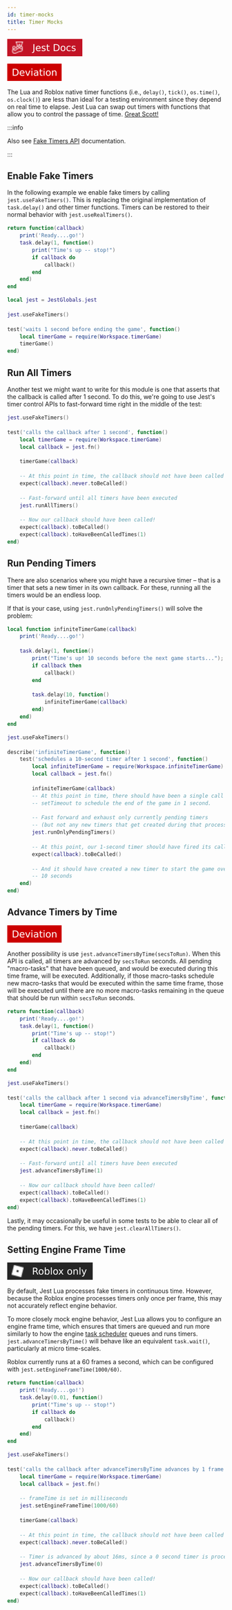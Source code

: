 ```yaml
---
id: timer-mocks
title: Timer Mocks
---
```

[![Jest](/img/jestjs.svg)](https://jest-archive-august-2023.netlify.app/docs/27.x/timer-mocks)

![Deviation](/img/deviation.svg)

The Lua and Roblox native timer functions (i.e., `delay()`, `tick()`, `os.time()`, `os.clock()`) are less than ideal for a testing environment since they depend on real time to elapse. Jest Lua can swap out timers with functions that allow you to control the passage of time. [Great Scott!](https://www.youtube.com/watch?v=QZoJ2Pt27BY)

:::info

Also see [Fake Timers API](jest-object#fake-timers) documentation.

:::

## Enable Fake Timers

In the following example we enable fake timers by calling `jest.useFakeTimers()`. This is replacing the original implementation of `task.delay()` and other timer functions. Timers can be restored to their normal behavior with `jest.useRealTimers()`.

```lua title="timerGame.lua"
return function(callback)
	print('Ready....go!')
	task.delay(1, function()
		print("Time's up -- stop!")
		if callback do
			callback()
		end
	end)
end
```

```lua title="__tests__/timerGame-test.spec.lua"
local jest = JestGlobals.jest

jest.useFakeTimers()

test('waits 1 second before ending the game', function()
	local timerGame = require(Workspace.timerGame)
	timerGame()
end)
```

## Run All Timers

Another test we might want to write for this module is one that asserts that the callback is called after 1 second. To do this, we're going to use Jest's timer control APIs to fast-forward time right in the middle of the test:

```lua
jest.useFakeTimers()

test('calls the callback after 1 second', function()
	local timerGame = require(Workspace.timerGame)
	local callback = jest.fn()

	timerGame(callback)

	-- At this point in time, the callback should not have been called yet
	expect(callback).never.toBeCalled()

	-- Fast-forward until all timers have been executed
	jest.runAllTimers()

	-- Now our callback should have been called!
	expect(callback).toBeCalled()
	expect(callback).toHaveBeenCalledTimes(1)
end)
```

## Run Pending Timers

There are also scenarios where you might have a recursive timer – that is a timer that sets a new timer in its own callback. For these, running all the timers would be an endless loop.

If that is your case, using `jest.runOnlyPendingTimers()` will solve the problem:
```lua title="infiniteTimerGame.lua"
local function infiniteTimerGame(callback)
	print('Ready....go!')

	task.delay(1, function()
		print("Time's up! 10 seconds before the next game starts...");
		if callback then
			callback()
		end

		task.delay(10, function()
			infiniteTimerGame(callback)
		end)
	end)
end
```
```lua title="__tests__/infiniteTimerGame-test.spec.lua"
jest.useFakeTimers()

describe('infiniteTimerGame', function()
	test('schedules a 10-second timer after 1 second', function()
		local infiniteTimerGame = require(Workspace.infiniteTimerGame)
		local callback = jest.fn()

		infiniteTimerGame(callback)
		-- At this point in time, there should have been a single call to
		-- setTimeout to schedule the end of the game in 1 second.

		-- Fast forward and exhaust only currently pending timers
		-- (but not any new timers that get created during that process)
		jest.runOnlyPendingTimers()

		-- At this point, our 1-second timer should have fired its callback
		expect(callback).toBeCalled()

		-- And it should have created a new timer to start the game over in
		-- 10 seconds
	end)
end)
```

## Advance Timers by Time
![Deviation](/img/deviation.svg)

Another possibility is use `jest.advanceTimersByTime(secsToRun)`. When this API is called, all timers are advanced by `secsToRun` seconds. All pending "macro-tasks" that have been queued, and would be executed during this time frame, will be executed. Additionally, if those macro-tasks schedule new macro-tasks that would be executed within the same time frame, those will be executed until there are no more macro-tasks remaining in the queue that should be run within `secsToRun` seconds.

```lua title="timerGame.lua"
return function(callback)
	print('Ready....go!')
	task.delay(1, function()
		print("Time's up -- stop!")
		if callback do
			callback()
		end
	end)
end
```

```lua title="__tests__/timerGame-test.spec.lua"
jest.useFakeTimers()

test('calls the callback after 1 second via advanceTimersByTime', function()
	local timerGame = require(Workspace.timerGame)
	local callback = jest.fn()

	timerGame(callback)

	-- At this point in time, the callback should not have been called yet
	expect(callback).never.toBeCalled()

	-- Fast-forward until all timers have been executed
	jest.advanceTimersByTime(1)

	-- Now our callback should have been called!
	expect(callback).toBeCalled()
	expect(callback).toHaveBeenCalledTimes(1)
end)
```

Lastly, it may occasionally be useful in some tests to be able to clear all of the pending timers. For this, we have `jest.clearAllTimers()`.

## Setting Engine Frame Time
![Roblox only](/img/roblox-only.svg)

By default, Jest Lua processes fake timers in continuous time. However, because the Roblox engine processes timers only once per frame, this may not accurately reflect engine behavior.

To more closely mock engine behavior, Jest Lua allows you to configure an engine frame time, which ensures that timers are queued and run more similarly to how the engine [task scheduler](https://create.roblox.com/docs/optimization/microprofiler/task-scheduler) queues and runs timers. `jest.advanceTimersByTime()` will behave like an equivalent `task.wait()`, particularly at micro time-scales.

Roblox currently runs at a 60 frames a second, which can be configured with `jest.setEngineFrameTime(1000/60)`.

```lua title="timerGame.lua"
return function(callback)
	print('Ready....go!')
	task.delay(0.01, function()
		print("Time's up -- stop!")
		if callback do
			callback()
		end
	end)
end
```

```lua title="__tests__/timerGame-test.spec.lua"
jest.useFakeTimers()

test('calls the callback after advanceTimersByTime advances by 1 frame', function()
	local timerGame = require(Workspace.timerGame)
	local callback = jest.fn()

	-- frameTime is set in milliseconds
	jest.setEngineFrameTime(1000/60)

	timerGame(callback)

	-- At this point in time, the callback should not have been called yet
	expect(callback).never.toBeCalled()

	-- Timer is advanced by about 16ms, since a 0 second timer is processed in the next frame
	jest.advanceTimersByTime(0)

	-- Now our callback should have been called!
	expect(callback).toBeCalled()
	expect(callback).toHaveBeenCalledTimes(1)
end)
```
